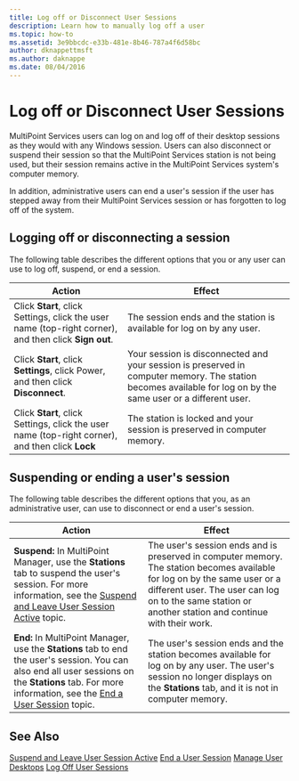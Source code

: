 ```yaml
---
title: Log off or Disconnect User Sessions
description: Learn how to manually log off a user
ms.topic: how-to
ms.assetid: 3e9bbcdc-e33b-481e-8b46-787a4f6d58bc
author: dknappettmsft
ms.author: daknappe
ms.date: 08/04/2016
---
```

# Log off or Disconnect User Sessions
MultiPoint Services users can log on and log off of their desktop sessions as they would with any Windows session. Users can also disconnect or suspend their session so that the MultiPoint Services station is not being used, but their session remains active in the MultiPoint Services system's computer memory.

In addition, administrative users can end a user's session if the user has stepped away from their MultiPoint Services session or has forgotten to log off of the system.

## Logging off or disconnecting a session
The following table describes the different options that you or any user can use to log off, suspend, or end a session.

|**Action**|**Effect**|
|-|-|
|Click **Start**, click Settings, click the user name (top-right corner), and then click **Sign out**.|The session ends and the station is available for log on by any user.|
|Click **Start**, click **Settings**, click Power, and then click **Disconnect**.|Your session is disconnected and your session is preserved in computer memory. The station becomes available for log on by the same user or a different user.|
|Click **Start**, click Settings, click the user name (top-right corner), and then click **Lock**|The station is locked and your session is preserved in computer memory.|

## Suspending or ending a user's session
The following table describes the different options that you, as an administrative user, can use to disconnect or end a user's session.

|**Action**|**Effect**|
|-|-|
|**Suspend:** In MultiPoint Manager, use the **Stations** tab to suspend the user's session. For more information, see the [Suspend and Leave User Session Active](Suspend-and-Leave-User-Session-Active.md) topic.|The user's session ends and is preserved in computer memory. The station becomes available for log on by the same user or a different user. The user can log on to the same station or another station and continue with their work.|
|**End:** In MultiPoint Manager, use the **Stations** tab to end the user's session. You can also end all user sessions on the **Stations** tab. For more information, see the [End a User Session](End-a-User-Session.md) topic.|The user's session ends and the station becomes available for log on by any user. The user's session no longer displays on the **Stations** tab, and it is not in computer memory.|

## See Also
[Suspend and Leave User Session Active](Suspend-and-Leave-User-Session-Active.md)
[End a User Session](End-a-User-Session.md)
[Manage User Desktops](manage-user-desktops-using-multipoint-dashboard.md)
[Log Off User Sessions](Log-Off-User-Sessions.md)
